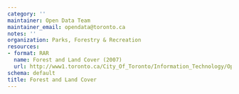 ```yaml
---
category: ''
maintainer: Open Data Team
maintainer_email: opendata@toronto.ca
notes: ''
organization: Parks, Forestry & Recreation
resources:
- format: RAR
  name: Forest and Land Cover (2007)
  url: http://www1.toronto.ca/City_Of_Toronto/Information_Technology/Open_Data/Data_Sets/Assets/Files/landvover.rar
schema: default
title: Forest and Land Cover
---
```

